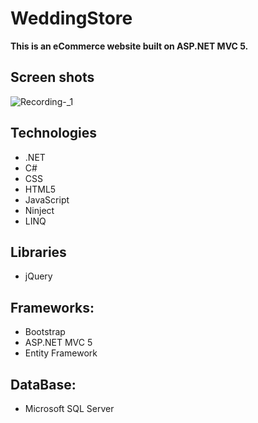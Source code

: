 # WeddingStore
**This is an eCommerce website built on ASP.NET MVC 5.**
## Screen shots
![Recording-_1](https://user-images.githubusercontent.com/26222501/106275500-3e6cb600-6236-11eb-9f44-c05fbe7d9792.gif)
## Technologies
- .NET
- C#
- CSS
- HTML5
- JavaScript
- Ninject
- LINQ
## Libraries
- jQuery
## Frameworks:
- Bootstrap
- ASP.NET MVC 5
- Entity Framework
## DataBase:
- Microsoft SQL Server
